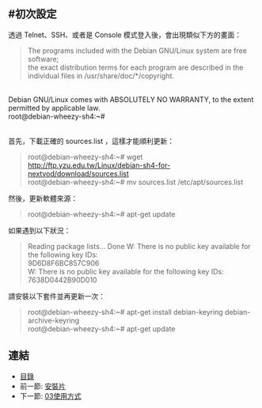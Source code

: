 #初次設定
---

透過 Telnet、SSH、或者是 Console 模式登入後，會出現類似下方的畫面：

>The programs included with the Debian GNU/Linux system are free software;<br>
the exact distribution terms for each program are described in the<br>
individual files in /usr/share/doc/*/copyright.<br>
<br>
Debian GNU/Linux comes with ABSOLUTELY NO WARRANTY, to the extent<br>
permitted by applicable law.<br>
root@debian-wheezy-sh4:~#<br>
<br>

首先，下載正確的 sources.list ，這樣才能順利更新：
>root@debian-wheezy-sh4:~# wget http://ftp.yzu.edu.tw/Linux/debian-sh4-for-nextvod/download/sources.list<br>
root@debian-wheezy-sh4:~# mv sources.list /etc/apt/sources.list<br>

然後，更新軟體來源：
>root@debian-wheezy-sh4:~# apt-get update<br>

如果遇到以下狀況：
>Reading package lists... Done
W: There is no public key available for the following key IDs:<br>
9D6D8F6BC857C906<br>
W: There is no public key available for the following key IDs:<br>
7638D0442B90D010<br>

請安裝以下套件並再更新一次：
>root@debian-wheezy-sh4:~# apt-get install debian-keyring debian-archive-keyring<br>
root@debian-wheezy-sh4:~# apt-get update<br>

## 連結

   * [目錄](<index.md>)
   * 前一節: [安裝片](<02.01.md>)
   * 下一節: [03使用方式](<03.00.md>)
